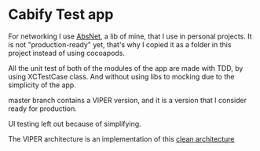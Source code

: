 # Cabify Test app

For networking I use [AbsNet](https://github.com/santiagofranco/AbsNet), a lib of mine, that I use in personal projects.
It is not "production-ready" yet, that's why I copied it as a folder in this project instead of using cocoapods.

All the unit test of both of the modules of the app are made with TDD, by using XCTestCase class. And without using libs to mocking due to the simplicity of the app. 

master branch contains a VIPER version, and it is a version that I consider ready for production.

UI testing left out because of simplifying.

The VIPER architecture is an implementation of this [clean architecture](https://blog.cleancoder.com/uncle-bob/2012/08/13/the-clean-architecture.html)
